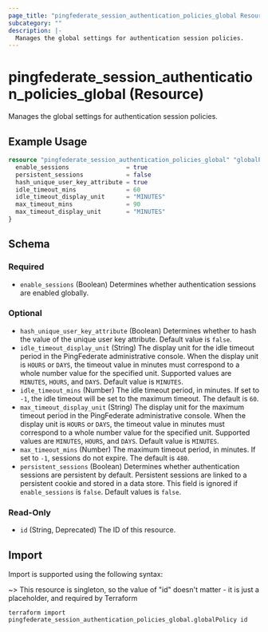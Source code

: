 ```yaml
---
page_title: "pingfederate_session_authentication_policies_global Resource - terraform-provider-pingfederate"
subcategory: ""
description: |-
  Manages the global settings for authentication session policies.
---
```


# pingfederate_session_authentication_policies_global (Resource)

Manages the global settings for authentication session policies.

## Example Usage

```terraform
resource "pingfederate_session_authentication_policies_global" "globalPolicy" {
  enable_sessions                = true
  persistent_sessions            = false
  hash_unique_user_key_attribute = true
  idle_timeout_mins              = 60
  idle_timeout_display_unit      = "MINUTES"
  max_timeout_mins               = 90
  max_timeout_display_unit       = "MINUTES"
}
```

<!-- schema generated by tfplugindocs -->
## Schema

### Required

- `enable_sessions` (Boolean) Determines whether authentication sessions are enabled globally.

### Optional

- `hash_unique_user_key_attribute` (Boolean) Determines whether to hash the value of the unique user key attribute. Default value is `false`.
- `idle_timeout_display_unit` (String) The display unit for the idle timeout period in the PingFederate administrative console. When the display unit is `HOURS` or `DAYS`, the timeout value in minutes must correspond to a whole number value for the specified unit. Supported values are `MINUTES`, `HOURS`, and `DAYS`. Default value is `MINUTES`.
- `idle_timeout_mins` (Number) The idle timeout period, in minutes. If set to `-1`, the idle timeout will be set to the maximum timeout. The default is `60`.
- `max_timeout_display_unit` (String) The display unit for the maximum timeout period in the PingFederate administrative console. When the display unit is `HOURS` or `DAYS`, the timeout value in minutes must correspond to a whole number value for the specified unit. Supported values are `MINUTES`, `HOURS`, and `DAYS`. Default value is `MINUTES`.
- `max_timeout_mins` (Number) The maximum timeout period, in minutes. If set to `-1`, sessions do not expire. The default is `480`.
- `persistent_sessions` (Boolean) Determines whether authentication sessions are persistent by default. Persistent sessions are linked to a persistent cookie and stored in a data store. This field is ignored if `enable_sessions` is `false`. Default values is `false`.

### Read-Only

- `id` (String, Deprecated) The ID of this resource.

## Import

Import is supported using the following syntax:

~> This resource is singleton, so the value of "id" doesn't matter - it is just a placeholder, and required by Terraform

```shell
terraform import pingfederate_session_authentication_policies_global.globalPolicy id
```